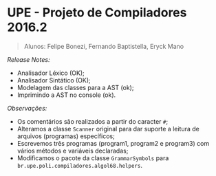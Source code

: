 UPE - Projeto de Compiladores 2016.2
====================================
> Alunos: Felipe Bonezi, Fernando Baptistella, Eryck Mano

*Release Notes:*
* Analisador Léxico (OK);
* Analisador Sintático (OK);
* Modelagem das classes para a AST (ok);
* Imprimindo a AST no console (ok).

*Observações:*
* Os comentários são realizados a partir do caracter `#`;
* Alteramos a classe `Scanner` original para dar suporte a leitura de arquivos (programas) específicos;
* Escrevemos três programas (program1, program2 e program3) com vários métodos e variáveis declaradas;
* Modificamos o pacote da classe `GrammarSymbols` para `br.upe.poli.compiladores.algol68.helpers`.

